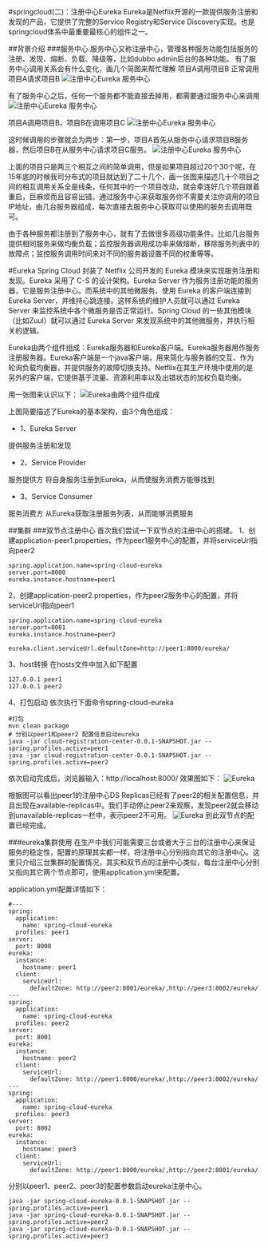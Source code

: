 #springcloud(二)：注册中心Eureka
Eureka是Netflix开源的一款提供服务注册和发现的产品，它提供了完整的Service Registry和Service Discovery实现。也是springcloud体系中最重要最核心的组件之一。

##背景介绍
###服务中心
服务中心又称注册中心，管理各种服务功能包括服务的注册、发现、熔断、负载、降级等，比如dubbo admin后台的各种功能。
有了服务中心调用关系会有什么变化，画几个简图来帮忙理解
项目A调用项目B
正常调用项目A请求项目B
![注册中心Eureka 服务中心](images/ab.jpg)

有了服务中心之后，任何一个服务都不能直接去掉用，都需要通过服务中心来调用
![注册中心Eureka 服务中心](images/a2b.jpg)

项目A调用项目B，项目B在调用项目C
![注册中心Eureka 服务中心](images/abc.jpg)

这时候调用的步骤就会为两步：第一步，项目A首先从服务中心请求项目B服务器，然后项目B在从服务中心请求项目C服务。
![注册中心Eureka 服务中心](images/a2b2c.jpg)

上面的项目只是两三个相互之间的简单调用，但是如果项目超过20个30个呢，在15年底的时候我司分布式的项目就达到了二十几个，画一张图来描述几十个项目之间的相互调用关系全是线条，任何其中的一个项目改动，就会牵连好几个项目跟着重启，巨麻烦而且容易出错。通过服务中心来获取服务你不需要关注你调用的项目IP地址，由几台服务器组成，每次直接去服务中心获取可以使用的服务去调用既可。

由于各种服务都注册到了服务中心，就有了去做很多高级功能条件。比如几台服务提供相同服务来做均衡负载；监控服务器调用成功率来做熔断，移除服务列表中的故障点；监控服务调用时间来对不同的服务器设置不同的权重等等。

#Eureka
Spring Cloud 封装了 Netflix 公司开发的 Eureka 模块来实现服务注册和发现。Eureka 采用了 C-S 的设计架构。Eureka Server 作为服务注册功能的服务器，它是服务注册中心。而系统中的其他微服务，使用 Eureka 的客户端连接到 Eureka Server，并维持心跳连接。这样系统的维护人员就可以通过 Eureka Server 来监控系统中各个微服务是否正常运行。Spring Cloud 的一些其他模块（比如Zuul）就可以通过 Eureka Server 来发现系统中的其他微服务，并执行相关的逻辑。

Eureka由两个组件组成：Eureka服务器和Eureka客户端。Eureka服务器用作服务注册服务器。Eureka客户端是一个java客户端，用来简化与服务器的交互、作为轮询负载均衡器，并提供服务的故障切换支持。Netflix在其生产环境中使用的是另外的客户端，它提供基于流量、资源利用率以及出错状态的加权负载均衡。

用一张图来认识以下：
![Eureka由两个组件组成](images/eureka-architecture-overview.png)

上图简要描述了Eureka的基本架构，由3个角色组成：

- 1、Eureka Server

提供服务注册和发现
- 2、Service Provider

服务提供方
将自身服务注册到Eureka，从而使服务消费方能够找到
- 3、Service Consumer

服务消费方
从Eureka获取注册服务列表，从而能够消费服务

##集群
###双节点注册中心
首次我们尝试一下双节点的注册中心的搭建。
1、创建application-peer1.properties，作为peer1服务中心的配置，并将serviceUrl指向peer2
```
spring.application.name=spring-cloud-eureka
server.port=8000
eureka.instance.hostname=peer1
```
2、创建application-peer2.properties，作为peer2服务中心的配置，并将serviceUrl指向peer1
```
spring.application.name=spring-cloud-eureka
server.port=8001
eureka.instance.hostname=peer2

eureka.client.serviceUrl.defaultZone=http://peer1:8000/eureka/
```
3、host转换
在hosts文件中加入如下配置
```
127.0.0.1 peer1
127.0.0.1 peer2
```

4、打包启动
依次执行下面命令spring-cloud-eureka
```
#打包
mvn clean package
# 分别以peer1和peeer2 配置信息启动eureka
java -jar cloud-registration-center-0.0.1-SNAPSHOT.jar --spring.profiles.active=peer1
java -jar cloud-registration-center-0.0.1-SNAPSHOT.jar --spring.profiles.active=peer2
```

依次启动完成后，浏览器输入：http://localhost:8000/ 效果图如下：
![Eureka](images/peer1.png)

根据图可以看出peer1的注册中心DS Replicas已经有了peer2的相关配置信息，并且出现在available-replicas中。我们手动停止peer2来观察，发现peer2就会移动到unavailable-replicas一栏中，表示peer2不可用。
![Eureka](images/peer1.png)
到此双节点的配置已经完成。
 
 
 ###eureka集群使用
 在生产中我们可能需要三台或者大于三台的注册中心来保证服务的稳定性，配置的原理其实都一样，将注册中心分别指向其它的注册中心。这里只介绍三台集群的配置情况，其实和双节点的注册中心类似，每台注册中心分别又指向其它两个节点即可，使用application.yml来配置。
 
 application.yml配置详情如下：
 ```
 #---
 spring:
   application:
     name: spring-cloud-eureka
   profiles: peer1
 server:
   port: 8000
 eureka:
   instance:
     hostname: peer1
   client:
     serviceUrl:
       defaultZone: http://peer2:8001/eureka/,http://peer3:8002/eureka/
 ---
 spring:
   application:
     name: spring-cloud-eureka
   profiles: peer2
 server:
   port: 8001
 eureka:
   instance:
     hostname: peer2
   client:
     serviceUrl:
       defaultZone: http://peer1:8000/eureka/,http://peer3:8002/eureka/
 ---
 spring:
   application:
     name: spring-cloud-eureka
   profiles: peer3
 server:
   port: 8002
 eureka:
   instance:
     hostname: peer3
   client:
     serviceUrl:
       defaultZone: http://peer1:8000/eureka/,http://peer2:8001/eureka/
 ```
 分别以peer1、peer2、peer3的配置参数启动eureka注册中心。
 
  ```
  java -jar spring-cloud-eureka-0.0.1-SNAPSHOT.jar --spring.profiles.active=peer1
  java -jar spring-cloud-eureka-0.0.1-SNAPSHOT.jar --spring.profiles.active=peer2
  java -jar spring-cloud-eureka-0.0.1-SNAPSHOT.jar --spring.profiles.active=peer3
  ```
 
 
